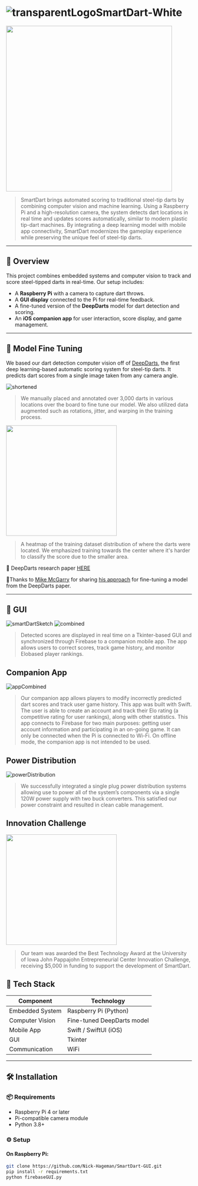 # ![transparentLogoSmartDart-White](https://github.com/user-attachments/assets/45f24b3b-3012-4d5a-9095-dfa60ff5bd01)

<img src="https://github.com/user-attachments/assets/caed2095-f7e9-4fd6-9cfc-02acd6904624" width="450"/>

> SmartDart brings automated scoring to traditional steel-tip darts by combining computer vision and machine learning. Using a
Raspberry Pi and a high-resolution camera, the system detects dart locations in real time and updates scores automatically, similar to
modern plastic tip-dart machines. By integrating a deep learning model with mobile app connectivity, SmartDart modernizes the
gameplay experience while preserving the unique feel of steel-tip darts.

---

## 🎯 Overview

This project combines embedded systems and computer vision to track and score steel-tipped darts in real-time. Our setup includes:

- A **Raspberry Pi** with a camera to capture dart throws.
- A **GUI display** connected to the Pi for real-time feedback.
- A fine-tuned version of the **DeepDarts** model for dart detection and scoring.
- An **iOS companion app** for user interaction, score display, and game management.

---
## 🔨 Model Fine Tuning

We based our dart detection computer vision off of [DeepDarts](https://arxiv.org/abs/2105.09880), the first deep learning-based automatic scoring system for steel-tip darts. It predicts dart scores from a single image taken from any camera angle.


![shortened](https://github.com/user-attachments/assets/0e79066a-056f-4ae3-8850-f6e9d3ec1573)

> We manually placed and annotated over 3,000 darts in various locations over the board to fine tune our model. We also utilized data augmented such as rotations, jitter, and warping in the training process.


<img src="https://github.com/user-attachments/assets/725ff100-5b95-48b4-8f1c-4276f4d1f79b" width="300"/>

> A heatmap of the training dataset distribution of where the darts were located. We emphasized training towards the center where it's harder to classify the score due to the smaller area.

📝 DeepDarts research paper [HERE](https://arxiv.org/pdf/2105.09880)

🙌Thanks to [Mike McGarry](https://www.linkedin.com/in/mikejmcgarry/) for sharing [his approach](https://www.linkedin.com/pulse/applying-artificial-intelligence-automatically-score-darts-mcgarry/) for fine-tuning a model from the DeepDarts paper.


---
## 🥧 GUI
![smartDartSketch](https://github.com/user-attachments/assets/21260dee-2d5d-4307-99dd-1a02d5b15349)
![combined](https://github.com/user-attachments/assets/b942305d-c0ee-4b4f-a0fb-bb11265ba4ff)

> Detected scores are displayed in real time
on a Tkinter-based GUI and synchronized
through Firebase to a companion mobile app. The app allows users to correct
scores, track game history, and monitor Elobased player rankings.

## Companion App
![appCombined](https://github.com/user-attachments/assets/e07cde13-5cf6-4f1c-be73-545be5f4339c)

> Our companion app allows players to modify incorrectly predicted dart scores and track user game history. This app was built with Swift.  The user is able to create an account and track their Elo rating (a competitive rating for user rankings), along with other statistics. This app connects to Firebase for two main purposes: getting user account information and participating in  an on-going game. It can only be connected when the Pi is connected to Wi-Fi. On offline mode, the companion app is not intended to be used.

## Power Distribution
![powerDistribution](https://github.com/user-attachments/assets/ccc61447-259d-436a-9d62-f1d1cb9a91a2)

> We successfully integrated a single plug power distribution systems allowing use to power all of the system’s components via a single 120W power supply with two buck converters. This satisfied our power constraint and resulted in clean cable management. 

## Innovation Challenge
<img src="https://github.com/user-attachments/assets/b0a1b8f0-e9ad-49ac-a94a-4a11d3a100a1" width="300"/>

> Our team was awarded the Best Technology Award at the University of Iowa John Pappajohn Entrepreneurial Center Innovation Challenge, receiving $5,000 in funding to support the development of SmartDart.

## 🧠 Tech Stack

| Component         | Technology                 |
|------------------|----------------------------|
| Embedded System  | Raspberry Pi (Python)      |
| Computer Vision  | Fine-tuned DeepDarts model |
| Mobile App       | Swift / SwiftUI (iOS)      |
| GUI              | Tkinter |
| Communication    | WiFi |

---

## 🛠️ Installation

### 📦 Requirements

- Raspberry Pi 4 or later
- Pi-compatible camera module
- Python 3.8+

### ⚙️ Setup

#### On Raspberry Pi:

```bash
git clone https://github.com/Nick-Hageman/SmartDart-GUI.git
pip install -r requirements.txt
python firebaseGUI.py
